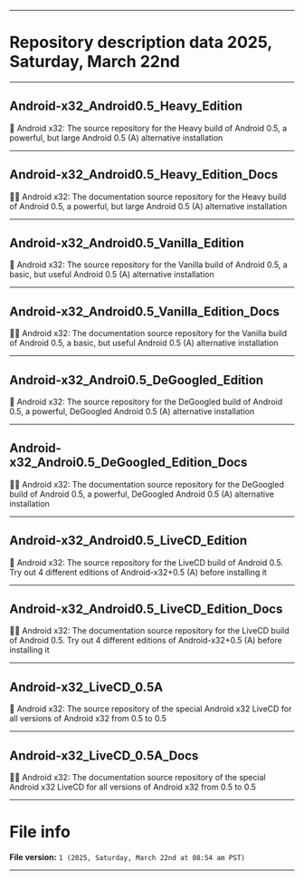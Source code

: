 
***

# Repository description data 2025, Saturday, March 22nd

---

## Android-x32_Android0.5_Heavy_Edition

🤖️ Android x32: The source repository for the Heavy build of Android 0.5, a powerful, but large Android 0.5 (A) alternative installation

---

## Android-x32_Android0.5_Heavy_Edition_Docs

🤖️📖️ Android x32: The documentation source repository for the Heavy build of Android 0.5, a powerful, but large Android 0.5 (A) alternative installation

---

## Android-x32_Android0.5_Vanilla_Edition

🤖️ Android x32: The source repository for the Vanilla build of Android 0.5, a basic, but useful Android 0.5 (A) alternative installation

---

## Android-x32_Android0.5_Vanilla_Edition_Docs

🤖️📖️ Android x32: The documentation source repository for the Vanilla build of Android 0.5, a basic, but useful Android 0.5 (A) alternative installation

---

## Android-x32_Androi0.5_DeGoogled_Edition

🤖️ Android x32: The source repository for the DeGoogled build of Android 0.5, a powerful, DeGoogled Android 0.5 (A) alternative installation 

---

## Android-x32_Androi0.5_DeGoogled_Edition_Docs

🤖️📖️ Android x32: The documentation source repository for the DeGoogled build of Android 0.5, a powerful, DeGoogled Android 0.5 (A) alternative installation 

---

## Android-x32_Android0.5_LiveCD_Edition

🤖️ Android x32: The source repository for the LiveCD build of Android 0.5. Try out 4 different editions of Android-x32+0.5 (A) before installing it 

---

## Android-x32_Android0.5_LiveCD_Edition_Docs

🤖️📖️ Android x32: The documentation source repository for the LiveCD build of Android 0.5. Try out 4 different editions of Android-x32+0.5 (A) before installing it 

---

## Android-x32_LiveCD_0.5A

🤖️ Android x32: The source repository of the special Android x32 LiveCD for all versions of Android x32 from 0.5 to 0.5

---

## Android-x32_LiveCD_0.5A_Docs

🤖️📖️ Android x32: The documentation source repository of the special Android x32 LiveCD for all versions of Android x32 from 0.5 to 0.5

***

# File info

**File version:** `1 (2025, Saturday, March 22nd at 08:54 am PST)`

***

